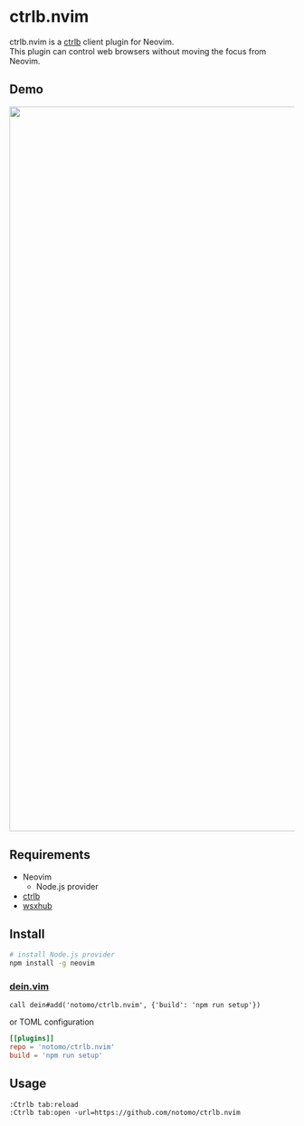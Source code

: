 # ctrlb.nvim

ctrlb.nvim is a [ctrlb](https://github.com/notomo/ctrlb) client plugin for Neovim.  
This plugin can control web browsers without moving the focus from Neovim.

## Demo
<img src="https://raw.github.com/wiki/notomo/ctrlb.nvim/images/demo.gif" width="1280">

## Requirements
- Neovim
    - Node.js provider
- [ctrlb](https://github.com/notomo/ctrlb)
- [wsxhub](https://github.com/notomo/wsxhub)

## Install

```sh
# install Node.js provider
npm install -g neovim
```

### [dein.vim](https://github.com/Shougo/dein.vim)

```vim
call dein#add('notomo/ctrlb.nvim', {'build': 'npm run setup'})
```

or TOML configuration
```toml
[[plugins]]
repo = 'notomo/ctrlb.nvim'
build = 'npm run setup'
```

## Usage

```
:Ctrlb tab:reload
:Ctrlb tab:open -url=https://github.com/notomo/ctrlb.nvim
```

